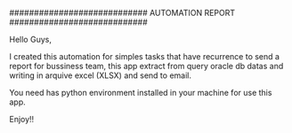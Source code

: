 ############################ AUTOMATION REPORT ############################

Hello Guys,

I created this automation for simples tasks that have recurrence to send a report for bussiness team, this app extract from query oracle db datas and writing in arquive excel (XLSX) and send to email.

You need has python environment installed in your machine for use this app.

Enjoy!!
